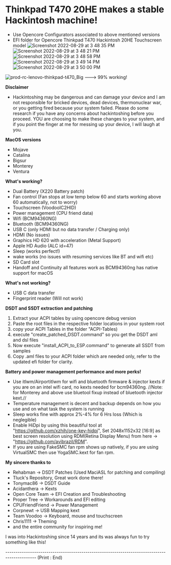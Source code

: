 # Thinkpad T470 20HE makes a stable Hackintosh machine! 
- Use Opencore Configurators associated to above mentioned versions
- EFI folder for Opencore Thinkpad T470 Hackintosh 20HE Touchscreen model
![Screenshot 2022-08-29 at 3 48 35 PM](https://user-images.githubusercontent.com/69560584/187180436-0cdcea01-6e9e-435e-903d-12f92a579514.png)
![Screenshot 2022-08-29 at 3 48 21 PM](https://user-images.githubusercontent.com/69560584/187180452-495b2e7e-7ec0-4802-9e55-7f7bbebd55dd.png)
![Screenshot 2022-08-29 at 3 48 58 PM](https://user-images.githubusercontent.com/69560584/187180478-a2127ca2-8491-4d4d-b5fb-8593d5725c29.png)
![Screenshot 2022-08-29 at 3 49 14 PM](https://user-images.githubusercontent.com/69560584/187180514-5c542690-3292-4244-895f-e4cb5e0a9502.png)
![Screenshot 2022-08-29 at 3 50 00 PM](https://user-images.githubusercontent.com/69560584/187180560-f14ac4c4-a774-48d6-947a-2307f13ea89f.png)

![prod-rc-lenovo-thinkpad-t470_Big](https://user-images.githubusercontent.com/69560584/173252878-b85074c5-dff4-46bc-986a-e200deb44b8b.png) ---> 99% working!

**Disclaimer**
- Hackintoshing may be dangerous and can damage your device and I am not responsible for bricked devices, dead devices, thermonuclear war, or you getting fired because your system failed. Please do some research if you have any concerns about hackintoshing before you proceed. YOU are choosing to make these changes to your system, and if you point the finger at me for messing up your device, I will laugh at you.

**MacOS versions**
- Mojave 
- Catalina
- Bigsur
- Monterey
- Ventura

**What's working?**

- Dual Battery (X220 Battery patch) 
- Fan control (Fan stops at low temp below 60 and starts working above 60 automatically, not to worry)
- Touchscreen (VoodooIC2HID)
- Power management (CPU friend data)
- Wifi (BCM94360NG)
- Bluetooth (BCM94360NG)
- USB C (only HDMI but no data transfer / Charging only)
- HDMI (No issues)
- Graphics HD 620 with acceleration (Metal Support)
- Apple HD Audio (ALC id=47)
- Sleep (works perfect!)
- wake works (no issues with resuming services like BT and wifi etc)
- SD Card slot
- Handoff and Continuity all features work as BCM94360ng has native support for macOS


**What's not working?**
- USB C data transfer
- Fingerprint reader (Will not work)

**DSDT and SSDT extraction and patching**
1. Extract your ACPI tables by using opencore debug version
2. Paste the root files in the respective folder locations in your system root
3. copy your ACPI Tables in the folder "ACPI-Tables)
4. execute "create_patched_DSDT.command" so you get the DSDT aml and dsl files
5. Now execute "install_ACPI_to_ESP.command" to generate all SSDT from samples
6. Copy .aml files to your ACPI folder which are needed only, refer to the updated efi folder for clarity. 

**Battery and power management performance and more perks!**
- Use itlwm/Airportitlwm for wifi and bluetooth firmware & injector kexts if you are on an intel wifi card, no kexts needed for bcm94360ng. //Note: for Monterey and above use bluetool fixup instead of bluetooth injector kext.//
- Temperature management is decent and backup depends on how you use and on what task the system is running
- Sleep works fine with approx 2%-4% for 6 Hrs loss (Which is neglegible)
- Enable HiDpi by using this beautiful tool at "https://github.com/xzhih/one-key-hidpi", Set 2048x1152x32 [16:9] as best screen resolution using RDM(Retina Display Menu) from here -> "https://github.com/avibrazil/RDM".
- If you are using FakeSMC fan rpm shows up natively, if you are using VirtualSMC then use YogaSMC.kext for fan rpm.

**My sincere thanks to**
- Rehabman -> DSDT Patches (Used MaciASL for patching and compiling)
- Tluck's Repository, Great work done there!
- Tonymac86 -> DSDT Guide
- Acidanthera -> Kexts
- Open Core Team -> EFI Creation and Troubleshooting
- Proper Tree -> Workarounds and EFI editing
- CPUFriendFriend -> Power Management
- Corpnewt -> USB Mapping kext
- Team Voodoo -> Keyboard, mouse and touchscreen
- Chris1111 -> Theming
- and the entire community for inspiring me!

I was into Hackintoshing since 14 years and its was always fun to try something like this! 

--------------------------------------------------------------------------------------------- (Print : End)
